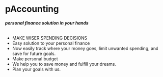 # pAccounting
###### **personal finance solution in your hands**
- MAKE WISER SPENDING DECISIONS
- Easy solution to your personal finance
- Now easily track where your money goes, limit unwanted spending, and save for future goals.
- Make personal budget
- We help you to save money and fulfill your dreams.
- Plan your goals with us.
